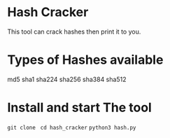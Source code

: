 # Hash Cracker
This tool can crack hashes then print it to you. 

# Types of Hashes available
md5
sha1
sha224
sha256
sha384
sha512

# Install and start The tool 

`git clone `
`cd hash_cracker`
`python3 hash.py`

